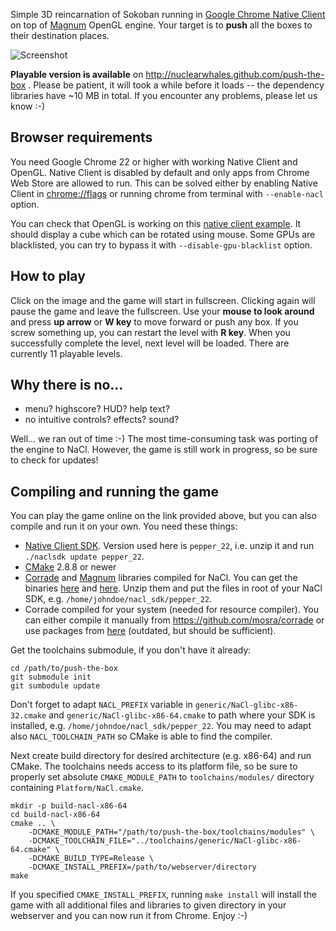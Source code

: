 Simple 3D reincarnation of Sokoban running in
[Google Chrome Native Client](https://developers.google.com/native-client/)
on top of [Magnum](https://github.com/mosra/magnum) OpenGL engine. Your target
is to **push** all the boxes to their destination places.

![Screenshot](https://github.com/nuclearwhales/push-the-box/raw/master/screenshot.png)

**Playable version is available** on http://nuclearwhales.github.com/push-the-box .
Please be patient, it will took a while before it loads -- the dependency
libraries have ~10 MB in total. If you encounter any problems, please let us
know :-)

Browser requirements
--------------------

You need Google Chrome 22 or higher with working Native Client and OpenGL.
Native Client is disabled by default and only apps from Chrome Web Store are
allowed to run. This can be solved either by enabling Native Client in
[chrome://flags](chrome://flags) or running chrome from terminal with
`--enable-nacl` option.

You can check that OpenGL is working on this [native client example](http://gonativeclient.appspot.com/dev/demos/sdk_examples/fullscreen_tumbler/fullscreen_tumbler.html).
It should display a cube which can be rotated using mouse. Some GPUs are
blacklisted, you can try to bypass it with `--disable-gpu-blacklist` option.

How to play
-----------

Click on the image and the game will start in fullscreen. Clicking again will
pause the game and leave the fullscreen. Use your **mouse to look around**
and press **up arrow** or **W key** to move forward or push any box. If you
screw something up, you can restart the level with **R key**. When you
successfully complete the level, next level will be loaded. There are
currently 11 playable levels.

Why there is no...
------------------

 - menu? highscore? HUD? help text?
 - no intuitive controls? effects? sound?

Well... we ran out of time :-) The most time-consuming task was porting of the
engine to NaCl. However, the game is still work in progress, so be sure to
check for updates!

Compiling and running the game
------------------------------

You can play the game online on the link provided above, but you can also
compile and run it on your own. You need these things:

 - [Native Client SDK](https://developers.google.com/native-client/beta/sdk/download).
   Version used here is `pepper_22`, i.e. unzip it and run `./naclsdk update pepper_22`.
 - [CMake](http://www.cmake.org) 2.8.8 or newer
 - [Corrade](https://github.com/mosra/corrade) and
   [Magnum](https://github.com/mosra/magnum) libraries compiled for NaCl. You
   can get the binaries [here](https://github.com/downloads/mosra/corrade/corrade-nacl-20121129-4577467.zip)
   and [here](https://github.com/downloads/mosra/magnum/magnum-nacl-20121129-029a480.zip).
   Unzip them and put the files in root of
   your NaCl SDK, e.g. `/home/johndoe/nacl_sdk/pepper_22`.
 - Corrade compiled for your system (needed for resource compiler). You can
   either compile it manually from https://github.com/mosra/corrade or use
   packages from [here](http://mosra.cz/blog/corrade.php) (outdated, but
   should be sufficient).

Get the toolchains submodule, if you don't have it already:

    cd /path/to/push-the-box
    git submodule init
    git sumbodule update

Don't forget to adapt `NACL_PREFIX` variable in `generic/NaCl-glibc-x86-32.cmake`
and `generic/NaCl-glibc-x86-64.cmake` to path where your SDK is installed,
e.g. `/home/johndoe/nacl_sdk/pepper_22`. You may need to adapt also
`NACL_TOOLCHAIN_PATH` so CMake is able to find the compiler.

Next create build directory for desired architecture (e.g. x86-64) and run
CMake. The toolchains needs access to its platform file, so be sure to
properly set absolute `CMAKE_MODULE_PATH` to `toolchains/modules/` directory
containing `Platform/NaCl.cmake`.

    mkdir -p build-nacl-x86-64
    cd build-nacl-x86-64
    cmake .. \
        -DCMAKE_MODULE_PATH="/path/to/push-the-box/toolchains/modules" \
        -DCMAKE_TOOLCHAIN_FILE="../toolchains/generic/NaCl-glibc-x86-64.cmake" \
        -DCMAKE_BUILD_TYPE=Release \
        -DCMAKE_INSTALL_PREFIX=/path/to/webserver/directory
    make

If you specified `CMAKE_INSTALL_PREFIX`, running `make install` will install
the game with all additional files and libraries to given directory in your
webserver and you can now run it from Chrome. Enjoy :-)
